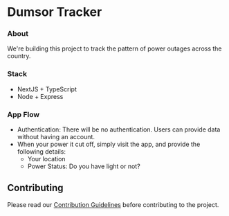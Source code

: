 # Dumsor Tracker

### About
We're building this project to track the pattern of power outages across the country.

### Stack
- NextJS + TypeScript
- Node + Express

### App Flow
- Authentication: There will be no authentication. Users can provide data without having an account.
- When your power it cut off, simply visit the app, and provide the following details:
    - Your location
    - Power Status: Do you have light or not?

## Contributing

Please read our [Contribution Guidelines](contributing/CONTRIBUTING.md) before contributing to the project.
